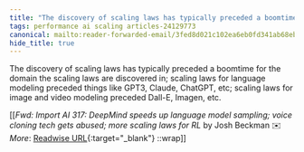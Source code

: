 ```yaml
---
title: "The discovery of scaling laws has typically preceded a boomtime ..."
tags: performance ai scaling articles-24129773
canonical: mailto:reader-forwarded-email/3fed8d021c102ea6eb0fd341ab68ebfd
hide_title: true
---
```


The discovery of scaling laws has typically preceded a boomtime for the domain the scaling laws are discovered in; scaling laws for language modeling preceded things like GPT3, Claude, ChatGPT, etc; scaling laws for image and video modeling preceded Dall-E, Imagen, etc.


[[<cite>_Fwd: Import AI 317: DeepMind speeds up language model sampling; voice cloning tech gets abused; more scaling laws for RL_</cite> by Josh Beckman ✉️<br>
_More_: [Readwise URL](https://readwise.io/open/471678778){:target="_blank"}
::wrap]]